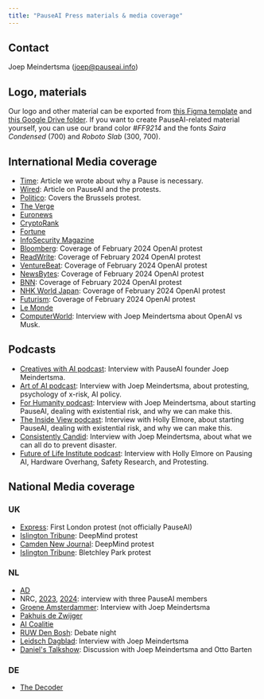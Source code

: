 ```yaml
---
title: "PauseAI Press materials & media coverage"
---
```


## Contact

Joep Meindertsma ([joep@pauseai.info](mailto:joep@pauseai.info))

## Logo, materials

Our logo and other material can be exported from [this Figma template](https://www.figma.com/community/file/1233064002969152026) and [this Google Drive folder](https://drive.google.com/drive/folders/1bQ_MZ8giK-Mee4ABkO0BgcFInaXruNpa?usp=sharing).
If you want to create PauseAI-related material yourself, you can use our brand color *#FF9214* and the fonts *Saira Condensed* (700) and *Roboto Slab* (300, 700).

## International Media coverage

- [Time](https://time.com/6295879/ai-pause-is-humanitys-best-bet-for-preventing-extinction/): Article we wrote about why a Pause is necessary.
- [Wired](https://www.wired.com/story/pause-ai-existential-risk/): Article on PauseAI and the protests.
- [Politico](https://www.politico.eu/article/microsoft-brussels-elon-musk-anti-ai-protesters-well-five-of-them-descend-on-brussels/): Covers the Brussels protest.
- [The Verge](https://www.theverge.com/2023/5/24/23735982/sam-altman-openai-superintelligent-benefits-talk-london-ucl-protests)
- [Euronews](https://www.euronews.com/next/2023/06/14/could-ai-lead-us-to-extinction-this-brussels-based-group-believes-so)
- [CryptoRank](https://cryptorank.io/news/feed/cbfc5-pause-ai-protest-ai-development)
- [Fortune](https://fortune.com/2023/05/24/openai-ceo-sam-altman-credits-elon-musk-with-teaching-him-the-importance-of-deep-tech-investing-but-he-has-no-interest-in-living-on-mars/)
- [InfoSecurity Magazine](https://www.infosecurity-magazine.com/news/uk-ai-safety-institute-blueprint/)
- [Bloomberg](https://www.bloomberg.com/news/newsletters/2024-02-13/ai-protest-at-openai-hq-in-san-francisco-focuses-on-military-work): Coverage of February 2024 OpenAI protest
- [ReadWrite](https://readwrite.com/stop-working-with-pentagon-openai-staff-face-protests/): Coverage of February 2024 OpenAI protest
- [VentureBeat](https://venturebeat.com/ai/protesters-gather-outside-openai-office-opposing-military-ai-and-agi/): Coverage of February 2024 OpenAI protest
- [NewsBytes](https://www.newsbytesapp.com/news/science/protestors-surround-openai-office-calling-for-ai-boycott/story): Coverage of February 2024 OpenAI protest
- [BNN](https://bnnbreaking.com/tech/openai-faces-protests-over-military-collaboration-and-agi-concerns): Coverage of February 2024 OpenAI protest
- [NHK World Japan](https://www3.nhk.or.jp/nhkworld/en/news/backstories/3047/): Coverage of February 2024 OpenAI protest
- [Futurism](https://futurism.com/protesters-swarm-openai): Coverage of February 2024 OpenAI protest
- [Le Monde](https://www.lemonde.fr/en/economy/article/2023/11/27/openai-the-beginnings-of-the-sam-altman-drama_6291282_19.html)
- [ComputerWorld](https://www.computerworld.com/article/3714261/sam-altmans-pledges-about-ai-responsibility-dont-mean-much-experts.html): Interview with Joep Meindertsma about OpenAI vs Musk.

## Podcasts

- [Creatives with AI podcast](https://podcasters.spotify.com/pod/show/creativeswithai/episodes/15-AI-The-Race-Against-Time---Balancing-Progress-and-Potential-Catastrophe-with-Joep-Meinderstma-e28ln8a/a-aa9vpjp): Interview with PauseAI founder Joep Meindertsma.
- [Art of AI podcast](https://spotify.link/AggzYfcj8Db): Interview with Joep Meindertsma, about protesting, psychology of x-risk, AI policy.
- [For Humanity podcast](https://www.youtube.com/watch?v=BryJy9aL_LQ): Interview with Joep Meindertsma, about starting PauseAI, dealing with existential risk, and why we can make this.
- [The Inside View podcast](https://www.youtube.com/watch?v=5RyttfXTKfs): Interview with Holly Elmore, about starting PauseAI, dealing with existential risk, and why we can make this.
- [Consistently Candid](https://www.buzzsprout.com/2319950/share): Interview with Joep Meindertsma, about what we can all do to prevent disaster.
- [Future of Life Institute podcast](https://youtu.be/Q3eRy4t2oPQ?si=U9VxBs2D46oDUYJm): Interview with Holly Elmore on Pausing AI, Hardware Overhang, Safety Research, and Protesting.

## National Media coverage

### UK

- [Express](https://www.express.co.uk/news/uk/1775620/artificial-intelligence-extinction-google-chat-gpt): First London protest (not officially PauseAI)
- [Islington Tribune](https://www.islingtontribune.co.uk/article/watch-out-the-robots-are-coming): DeepMind protest
- [Camden New Journal](https://www.camdennewjournal.co.uk/article/:protesters-tell-tech-quarter-companies-to-press-pause-on-artificial-intelligence-research): DeepMind protest
- [Islington Tribune](https://www.islingtontribune.co.uk/article/what-happens-in-bletchley-stays-in): Bletchley Park protest

### NL

- [AD](https://www.ad.nl/tech/ai-rel-in-nieuw-zeeland-kook-app-prijst-dodelijk-chloorgas-aan-als-verfrissend-gerecht~a1aa3705/)
- NRC, [2023](https://www.nrc.nl/nieuws/2023/06/24/sterft-de-mensheid-uit-door-ai-dat-is-sciencefiction-a4168053), [2024](https://www.nrc.nl/nieuws/2024/02/16/ai-doomers-zijn-doodsbang-voor-de-computer-ai-zal-proberen-de-macht-over-te-nemen-a4190130): interview with three PauseAI members
- [Groene Amsterdammer](https://www.groene.nl/artikel/losgeslagen-superintelligentie): Interview with Joep Meindertsma
- [Pakhuis de Zwijger](https://dezwijger.nl/programma/ai-existential-risk-and-what-to-do-about-it)
- [AI Coalitie](https://nlaic.com/agenda/communitydag-invloed-van-ai-op-cultuur-en-media/)
- [RUW Den Bosh](https://ruwdenbosch.nl/paranoide-over-ai/): Debate night
- [Leidsch Dagblad](https://www.leidschdagblad.nl/cnt/dmf20231228_53324374): Interview with Joep Meindertsma
- [Daniel's Talkshow](https://www.youtube.com/watch?v=mGzwtSqmDsU): Discussion with Joep Meindertsma and Otto Barten

### DE

- [The Decoder](https://the-decoder.de/keine-super-ki-demonstranten-versammeln-sich-vor-dem-openai-buero/)
